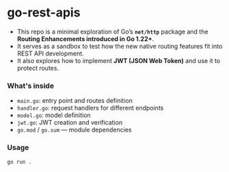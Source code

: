 # go-rest-apis

* This repo is a minimal exploration of Go’s **`net/http`** package and the **Routing Enhancements introduced in Go 1.22+**.
* It serves as a sandbox to test how the new native routing features fit into REST API development.
* It also explores how to implement **JWT (JSON Web Token)** and use it to protect routes.

### What's inside

* `main.go`: entry point and routes definition
* `handler.go`: request handlers for different endpoints
* `model.go`: model definition
* `jwt.go`: JWT creation and verification
* `go.mod` / `go.sum` — module dependencies

### Usage

```bash
go run .
```
